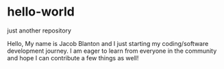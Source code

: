 # hello-world
just another repository


Hello, My name is Jacob Blanton and I just starting my coding/software development journey. I am eager to learn from everyone in the community and hope I can contribute a few 
things as well!
